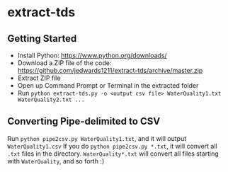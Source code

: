 # extract-tds

## Getting Started

* Install Python: https://www.python.org/downloads/
* Download a ZIP file of the code: https://github.com/jedwards1211/extract-tds/archive/master.zip
* Extract ZIP file
* Open up Command Prompt or Terminal in the extracted folder
* Run `python extract-tds.py -o <output csv file> WaterQuality1.txt WaterQuality2.txt ...`

## Converting Pipe-delimited to CSV

Run `python pipe2csv.py WaterQuality1.txt`, and it will output `WaterQuality1.csv`
If you do `python pipe2csv.py *.txt`, it will convert all `.txt` files in the directory.  `WaterQuality*.txt` will convert all files starting with `WaterQuality`, and so forth :)
